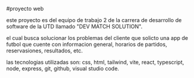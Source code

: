 #proyecto web

este proyecto es del equipo de trabajo 2 de la carrera de desarrollo de software de la UTD llamado "DEV MATCH SOLUTION".

el cual busca solucionar los problemas del cliente que solicto una app de futbol que cuente con informacion general, horarios de partidos, reservasiones, resultados, etc.

las tecnologias utilizadas son: css, html, tailwind, vite, react, typescript, node, express, git, github, visual studio code.
